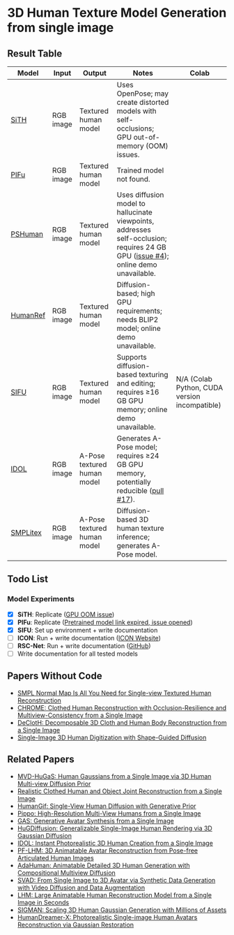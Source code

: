 # 3D Human Texture Model Generation from single image

## Result Table

| Model | Input | Output | Notes | Colab |
|-------|-------|--------|-------|-------|
| [SiTH](https://github.com/SiTH-Diffusion/SiTH) | RGB image | Textured human model | Uses OpenPose; may create distorted models with self-occlusions; GPU out-of-memory (OOM) issues. | |
| [PIFu](https://shunsukesaito.github.io/PIFu/) | RGB image | Textured human model | Trained model not found. | |
| [PSHuman](https://github.com/pengHTYX/PSHuman/) | RGB image | Textured human model | Uses diffusion model to hallucinate viewpoints, addresses self-occlusion; requires 24 GB GPU ([issue #4](https://github.com/pengHTYX/PSHuman/issues/4)); online demo unavailable. | |
| [HumanRef](https://github.com/eckertzhang/HumanRef) | RGB image | Textured human model | Diffusion-based; high GPU requirements; needs BLIP2 model; online demo unavailable. | |
| [SIFU](https://github.com/River-Zhang/SIFU) | RGB image | Textured human model | Supports diffusion-based texturing and editing; requires ≥16 GB GPU memory; online demo unavailable. | N/A (Colab Python, CUDA version incompatible) |
| [IDOL](https://github.com/yiyuzhuang/IDOL) | RGB image | A-Pose textured human model | Generates A-Pose model; requires ≥24 GB GPU memory, potentially reducible ([pull #17](https://github.com/yiyuzhuang/IDOL/pull/17)). | |
| [SMPLitex](https://dancasas.github.io/projects/SMPLitex/index.html) | RGB image | A-Pose textured human model | Diffusion-based 3D human texture inference; generates A-Pose model. | |

## Todo List

### Model Experiments
- [x] **SiTH**: Replicate ([GPU OOM issue](https://github.com/SiTH-Diffusion/SiTH))
- [x] **PIFu**: Replicate ([Pretrained model link expired, issue opened](https://shunsukesaito.github.io/PIFu/))
- [x] **SIFU**: Set up environment + write documentation
- [ ] **ICON**: Run + write documentation ([ICON Website](https://icon.is.tue.mpg.de/index.html))
- [ ] **RSC-Net**: Run + write documentation ([GitHub](https://github.com/xuxy09/RSC-Net))
- [ ] Write documentation for all tested models

## Papers Without Code

- [SMPL Normal Map Is All You Need for Single-view Textured Human Reconstruction](http://arxiv.org/pdf/2506.12793v1)
- [CHROME: Clothed Human Reconstruction with Occlusion-Resilience and Multiview-Consistency from a Single Image](http://arxiv.org/pdf/2503.15671v1)
- [DeClotH: Decomposable 3D Cloth and Human Body Reconstruction from a Single Image](https://hygenie1228.github.io/DeClotH/)
- [Single-Image 3D Human Digitization with Shape-Guided Diffusion](https://human-sgd.github.io/)

## Related Papers

- [MVD-HuGaS: Human Gaussians from a Single Image via 3D Human Multi-view Diffusion Prior](http://arxiv.org/pdf/2503.08218v1)
- [Realistic Clothed Human and Object Joint Reconstruction from a Single Image](http://arxiv.org/pdf/2502.18150v2)
- [HumanGif: Single-View Human Diffusion with Generative Prior](http://arxiv.org/pdf/2502.12080v2)
- [Pippo: High-Resolution Multi-View Humans from a Single Image](http://arxiv.org/pdf/2502.07785v1)
- [GAS: Generative Avatar Synthesis from a Single Image](http://arxiv.org/pdf/2502.06957v1)
- [HuGDiffusion: Generalizable Single-Image Human Rendering via 3D Gaussian Diffusion](http://arxiv.org/pdf/2501.15008v1)
- [IDOL: Instant Photorealistic 3D Human Creation from a Single Image](http://arxiv.org/pdf/2412.14963v2)
- [PF-LHM: 3D Animatable Avatar Reconstruction from Pose-free Articulated Human Images](http://arxiv.org/pdf/2506.13766v1)
- [AdaHuman: Animatable Detailed 3D Human Generation with Compositional Multiview Diffusion](http://arxiv.org/pdf/2505.24877v1)
- [SVAD: From Single Image to 3D Avatar via Synthetic Data Generation with Video Diffusion and Data Augmentation](http://arxiv.org/pdf/2505.05475v1)
- [LHM: Large Animatable Human Reconstruction Model from a Single Image in Seconds](http://arxiv.org/pdf/2503.10625v1)
- [SIGMAN: Scaling 3D Human Gaussian Generation with Millions of Assets](http://arxiv.org/pdf/2504.06982v1)
- [HumanDreamer-X: Photorealistic Single-image Human Avatars Reconstruction via Gaussian Restoration](http://arxiv.org/pdf/2504.03536v1)
